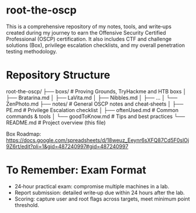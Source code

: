 # root-the-oscp
This is a comprehensive repository of my notes, tools, and write‑ups created during my journey to earn the Offensive Security Certified Professional (OSCP) certification. It also includes CTF and challenge solutions (Box), privilege escalation checklists, and my overall penetration testing methodology.

# Repository Structure
root-the-oscp/
├── boxs/                # Proving Grounds, TryHackme and HTB boxs
│   ├── Bratarina.md
│   ├── LaVita.md
│   ├── Nibbles.md
│   ├── ...
│   └── ZenPhoto.md
├── notes/                # General OSCP notes and cheat‑sheets
│   ├── PE.md             # Privilege Escalation checklist
│   ├── oftenUsed.md      # Common commands & tools
│   └── goodToKnow.md     # Tips and best practices
└── README.md             # Project overview (this file)

Box Roadmap: https://docs.google.com/spreadsheets/d/18weuz_Eeynr6sXFQ87Cd5F0slOj9Z6rt/edit?pli=1&gid=487240997#gid=487240997

# To Remember: Exam Format

- 24‑hour practical exam: compromise multiple machines in a lab.
- Report submission: detailed write‑up due within 24 hours after the lab.
- Scoring: capture user and root flags across targets, meet minimum point threshold.

